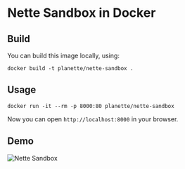 # Nette Sandbox in Docker

## Build

You can build this image locally, using:

```
docker build -t planette/nette-sandbox .
```

## Usage

```
docker run -it --rm -p 8000:80 planette/nette-sandbox
```

Now you can open `http://localhost:8000` in your browser.

## Demo

![](https://raw.githubusercontent.com/planette/dockerfiles/master/.docs/sandbox.png "Nette Sandbox")
